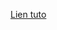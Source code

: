 
[Lien tuto](https://www.digitalocean.com/community/questions/tutorial-setup-teamspeak-server-debian-9-3)
